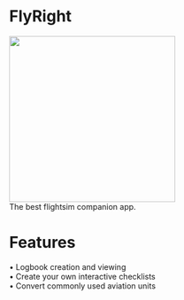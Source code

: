 # FlyRight
<img src="https://github.com/user-attachments/assets/efb0dced-ba7a-4537-ab57-0dc7c8951a30" width=300 height=300 /> <br/>
The best flightsim companion app.

# Features
• Logbook creation and viewing <br/>
• Create your own interactive checklists <br/>
• Convert commonly used aviation units <br/>
